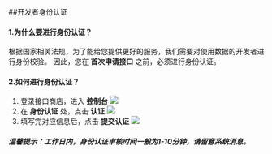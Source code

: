 ##开发者身份认证
#### 1.为什么要进行身份认证？
根据国家相关法规，为了能给您提供更好的服务，我们需要对使用数据的开发者进行身份校验。
因此，您在 **首次申请接口** 之前，必须进行身份认证。

#### 2.如何进行身份认证？
1) 登录接口商店，进入 **控制台** 
![](http://data.eolinker.com/course/jJyAwz14756dc18809e550c44195206ca58cd0933051a87)
2) 在 **身份认证** 处，点击 **认证** 
![](http://data.eolinker.com/course/HBI6rMJ69247d03864c828e7d515be90d5bff400ad84b97)
3) 填写完对应信息后，点击 **提交认证**
![](http://data.eolinker.com/course/zl9xzLa66c5a65019fa5310199201a0c7ab44004fb5f933)


##### 温馨提示：工作日内，身份认证审核时间一般为1-10分钟，请留意系统消息。